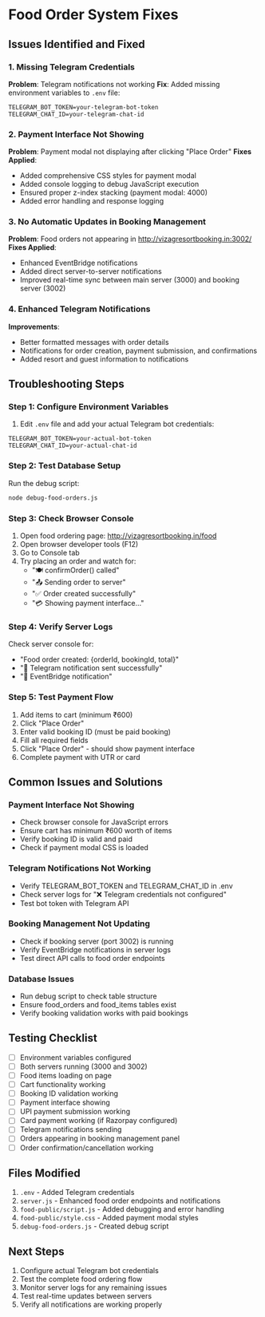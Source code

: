 # Food Order System Fixes

## Issues Identified and Fixed

### 1. Missing Telegram Credentials
**Problem**: Telegram notifications not working
**Fix**: Added missing environment variables to `.env` file:
```env
TELEGRAM_BOT_TOKEN=your-telegram-bot-token
TELEGRAM_CHAT_ID=your-telegram-chat-id
```

### 2. Payment Interface Not Showing
**Problem**: Payment modal not displaying after clicking "Place Order"
**Fixes Applied**:
- Added comprehensive CSS styles for payment modal
- Added console logging to debug JavaScript execution
- Ensured proper z-index stacking (payment modal: 4000)
- Added error handling and response logging

### 3. No Automatic Updates in Booking Management
**Problem**: Food orders not appearing in http://vizagresortbooking.in:3002/
**Fixes Applied**:
- Enhanced EventBridge notifications
- Added direct server-to-server notifications
- Improved real-time sync between main server (3000) and booking server (3002)

### 4. Enhanced Telegram Notifications
**Improvements**:
- Better formatted messages with order details
- Notifications for order creation, payment submission, and confirmations
- Added resort and guest information to notifications

## Troubleshooting Steps

### Step 1: Configure Environment Variables
1. Edit `.env` file and add your actual Telegram bot credentials:
```env
TELEGRAM_BOT_TOKEN=your-actual-bot-token
TELEGRAM_CHAT_ID=your-actual-chat-id
```

### Step 2: Test Database Setup
Run the debug script:
```bash
node debug-food-orders.js
```

### Step 3: Check Browser Console
1. Open food ordering page: http://vizagresortbooking.in/food
2. Open browser developer tools (F12)
3. Go to Console tab
4. Try placing an order and watch for:
   - "🍽️ confirmOrder() called"
   - "📤 Sending order to server"
   - "✅ Order created successfully"
   - "💳 Showing payment interface..."

### Step 4: Verify Server Logs
Check server console for:
- "Food order created: {orderId, bookingId, total}"
- "📱 Telegram notification sent successfully"
- "📡 EventBridge notification"

### Step 5: Test Payment Flow
1. Add items to cart (minimum ₹600)
2. Click "Place Order"
3. Enter valid booking ID (must be paid booking)
4. Fill all required fields
5. Click "Place Order" - should show payment interface
6. Complete payment with UTR or card

## Common Issues and Solutions

### Payment Interface Not Showing
- Check browser console for JavaScript errors
- Ensure cart has minimum ₹600 worth of items
- Verify booking ID is valid and paid
- Check if payment modal CSS is loaded

### Telegram Notifications Not Working
- Verify TELEGRAM_BOT_TOKEN and TELEGRAM_CHAT_ID in .env
- Check server logs for "❌ Telegram credentials not configured"
- Test bot token with Telegram API

### Booking Management Not Updating
- Check if booking server (port 3002) is running
- Verify EventBridge notifications in server logs
- Test direct API calls to food order endpoints

### Database Issues
- Run debug script to check table structure
- Ensure food_orders and food_items tables exist
- Verify booking validation works with paid bookings

## Testing Checklist

- [ ] Environment variables configured
- [ ] Both servers running (3000 and 3002)
- [ ] Food items loading on page
- [ ] Cart functionality working
- [ ] Booking ID validation working
- [ ] Payment interface showing
- [ ] UPI payment submission working
- [ ] Card payment working (if Razorpay configured)
- [ ] Telegram notifications sending
- [ ] Orders appearing in booking management panel
- [ ] Order confirmation/cancellation working

## Files Modified

1. `.env` - Added Telegram credentials
2. `server.js` - Enhanced food order endpoints and notifications
3. `food-public/script.js` - Added debugging and error handling
4. `food-public/style.css` - Added payment modal styles
5. `debug-food-orders.js` - Created debug script

## Next Steps

1. Configure actual Telegram bot credentials
2. Test the complete food ordering flow
3. Monitor server logs for any remaining issues
4. Test real-time updates between servers
5. Verify all notifications are working properly